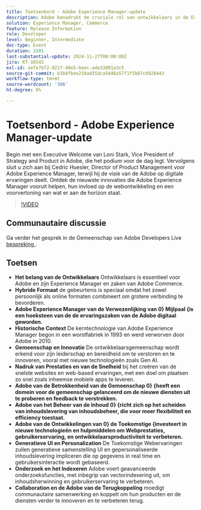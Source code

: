 ```yaml
---
title: Toetsenbord - Adobe Experience Manager-update
description: Adobe benadrukt de cruciale rol van ontwikkelaars in de Experience Manager- en Commerce-sector, benadrukt de hybride gebeurtenisindeling, viert mijlpalen en richt zich op innovatie, prestaties, betrokkenheid van de gemeenschap en toekomstige ontwikkelingen in webprestaties, generatieve gebruikersinterface en geavanceerde zoekfuncties.
solution: Experience Manager, Commerce
feature: Release Information
role: Developer
level: Beginner, Intermediate
doc-type: Event
duration: 3101
last-substantial-update: 2024-11-27T00:00:00Z
jira: KT-16543
exl-id: aefe7bf2-921f-48e5-beec-ade33801a3c5
source-git-commit: b3b8fbee219ad35dca5d48a57f1f5b87c8928443
workflow-type: tm+mt
source-wordcount: '366'
ht-degree: 0%

---
```


# Toetsenbord - Adobe Experience Manager-update

Begin met een Executive Welcome van Loni Stark, Vice President of Strategy and Product in Adobe, die het podium voor de dag legt. Vervolgens sluit u zich aan bij Cedric Huesler, Director of Product Management voor Adobe Experience Manager, terwijl hij de visie van de Adobe op digitale ervaringen deelt. Ontdek de nieuwste innovaties die Adobe Experience Manager vooruit helpen, hun invloed op de webontwikkeling en een voorvertoning van wat er aan de horizon staat.

>[!VIDEO](https://video.tv.adobe.com/v/3439437/?learn=on&enablevpops)

## Communautaire discussie

Ga verder het gesprek in de Gemeenschap van Adobe Developers Live [&#x200B; bespreking &#x200B;](https://adobe.ly/3Ywf7Vm).

## Toetsen

* **Het belang van de Ontwikkelaars** Ontwikkelaars is essentieel voor Adobe en zijn Experience Manager en zaken van Adobe Commerce. &#x200B;
* **Hybride Formaat** de gebeurtenis is speciaal omdat het zowel persoonlijk als online formaten combineert om grotere verbinding te bevorderen.
* **Adobe Experience Manager van de Verwezenlijking van 0&rbrace; Mijlpaal &lbrace;is een hoeksteen van de de ervaringszaken van de Adobe digitaal geworden. &#x200B;**
* **Historische Context** De kerntechnologie van Adobe Experience Manager begon in een worstfabriek in 1993 en werd verworven door Adobe in 2010.
* **Gemeenschap en Innovatie** De ontwikkelaarsgemeenschap wordt erkend voor zijn leiderschap en bereidheid om te verstoren en te innoveren, vooral met nieuwe technologieën zoals Gen AI.
* **Nadruk van Prestaties en van de Snelheid** bij het creëren van de snelste websites en web-based ervaringen, met een doel om plaatsen zo snel zoals inheemse mobiele apps te leveren.
* **Adobe van de Betrokkenheid van de Gemeenschap 0&rbrace; &lbrace;heeft een domein voor de gemeenschap gelanceerd om de nieuwe diensten uit te proberen en feedback te verstrekken.**
* **Adobe van het Beheer van de Inhoud 0&rbrace; &lbrace;richt zich op het scheiden van inhoudslevering van inhoudsbeheer, die voor meer flexibiliteit en efficiency toestaat.**
* **Adobe van de Ontwikkelingen van 0&rbrace; de Toekomstige &lbrace;investeert in nieuwe technologieën en hulpmiddelen om Webprestaties, gebruikerservaring, en ontwikkelaarsproductiviteit te verbeteren.**
* **Generatieve UI en Personalization** De Toekomstige Webervaringen zullen generatieve samenstelling UI en gepersonaliseerde inhoudslevering impliceren die op gegevens in real time en gebruikersinteractie wordt gebaseerd. &#x200B;
* **Onderzoek en het Indexeren** Adobe voert geavanceerde onderzoeksfuncties, met inbegrip van vectorindexering uit, om inhoudsherwinning en gebruikerservaring te verbeteren.
* **Collaboration en de Adobe van de Terugkoppeling** moedigt communautaire samenwerking en koppelt om hun producten en de diensten verder te innoveren en te verbeteren terug.


